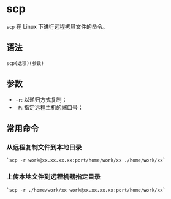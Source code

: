# scp

`scp` 在 Linux 下进行远程拷贝文件的命令。

## 语法

`scp(选项)(参数)`

## 参数

- `-r`: 以递归方式复制；
- `-P`: 指定远程主机的端口号；

## 常用命令

### 从远程复制文件到本地目录

	`scp -r work@xx.xx.xx.xx:port/home/work/xx ./home/work/xx`

### 上传本地文件到远程机器指定目录

	`scp -r ./home/work/xx work@xx.xx.xx.xx:port/home/work/xx`
